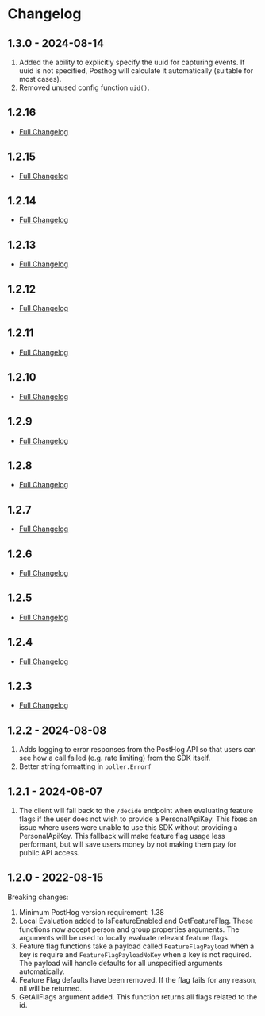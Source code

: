 # Changelog

## 1.3.0 - 2024-08-14

1. Added the ability to explicitly specify the uuid for capturing events. If uuid is not specified, Posthog will calculate it automatically (suitable for most cases).
2. Removed unused config function `uid()`.

## 1.2.16

* [Full Changelog](https://github.com/Cado-Labs/posthog-go/compare/v1.2.15...v1.2.16)

## 1.2.15

* [Full Changelog](https://github.com/Cado-Labs/posthog-go/compare/v1.2.14...v1.2.15)

## 1.2.14

* [Full Changelog](https://github.com/Cado-Labs/posthog-go/compare/v1.2.13...v1.2.14)

## 1.2.13

* [Full Changelog](https://github.com/Cado-Labs/posthog-go/compare/v1.2.12...v1.2.13)

## 1.2.12

* [Full Changelog](https://github.com/Cado-Labs/posthog-go/compare/v...v1.2.12)

## 1.2.11

* [Full Changelog](https://github.com/Cado-Labs/posthog-go/compare/v...v1.2.11)

## 1.2.10

* [Full Changelog](https://github.com/Cado-Labs/posthog-go/compare/v...v1.2.10)

## 1.2.9

* [Full Changelog](https://github.com/Cado-Labs/posthog-go/compare/v...v1.2.9)

## 1.2.8

* [Full Changelog](https://github.com/Cado-Labs/posthog-go/compare/v...v1.2.8)

## 1.2.7

* [Full Changelog](https://github.com/Cado-Labs/posthog-go/compare/v...v1.2.7)

## 1.2.6

* [Full Changelog](https://github.com/Cado-Labs/posthog-go/compare/v...v1.2.6)

## 1.2.5

* [Full Changelog](https://github.com/Cado-Labs/posthog-go/compare/v...v1.2.5)

## 1.2.4

* [Full Changelog](https://github.com/Cado-Labs/posthog-go/compare/v...v1.2.4)

## 1.2.3

* [Full Changelog](https://github.com/Cado-Labs/posthog-go/compare/v...v1.2.3)

## 1.2.2 - 2024-08-08

1. Adds logging to error responses from the PostHog API so that users can see how a call failed (e.g. rate limiting) from the SDK itself.
2. Better string formatting in `poller.Errorf`

## 1.2.1 - 2024-08-07

1. The client will fall back to the `/decide` endpoint when evaluating feature flags if the user does not wish to provide a PersonalApiKey.  This fixes an issue where users were unable to use this SDK without providing a PersonalApiKey.  This fallback will make feature flag usage less performant, but will save users money by not making them pay for public API access.

## 1.2.0 - 2022-08-15

Breaking changes:

1. Minimum PostHog version requirement: 1.38
2. Local Evaluation added to IsFeatureEnabled and GetFeatureFlag. These functions now accept person and group properties arguments. The arguments will be used to locally evaluate relevant feature flags.
3. Feature flag functions take a payload called `FeatureFlagPayload` when a key is require and `FeatureFlagPayloadNoKey` when a key is not required. The payload will handle defaults for all unspecified arguments automatically.
3. Feature Flag defaults have been removed. If the flag fails for any reason, nil will be returned.
4. GetAllFlags argument added. This function returns all flags related to the id.
